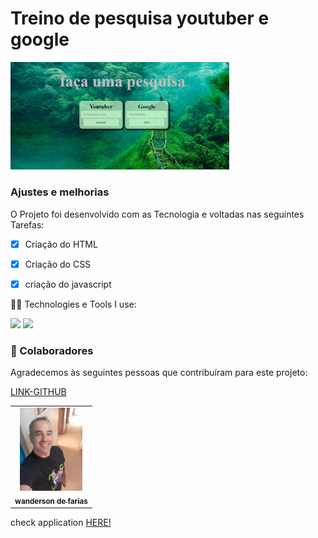# Treino de pesquisa youtuber e google

 <img src="./asset/logo.pmg.jpg/" width="350px" alt="">


### Ajustes e melhorias




O Projeto foi desenvolvido com as Tecnologia e voltadas nas seguintes Tarefas:

- [x] Criação do HTML
- [x] Criação do CSS
- [x] criação do javascript



 🧑‍💻 Technologies e Tools I use:
 
 <div>
 <img src="https://img.shields.io/badge/HTML5-E34F26?style=for-the-badge&logo=html5&logoColor=white">
 
 <img src="https://img.shields.io/badge/CSS3-1572B6?style=for-the-badge&logo=css3&logoColor=white">

  

 </div>


### 🤝 Colaboradores

Agradecemos às seguintes pessoas que contribuíram para este projeto:

<table>
  <tr>
     <td align="center">
      <a href="#">
        <img src="./asset/foto.jpg/" width="100px" alt="foto wanderson"/><br>
        <sub>
          <b>wanderson de farias</b>
        </sub>
        </sub>
      </a>
    </td>
    <a href="https://github.com/wandersondefariasprogramador" >LINK-GITHUB</a>

  </tr>
</table>
  check application <a href="https://wandersondefariasprogramador.github.io/calculadora-displya-grid/">HERE!</a>
